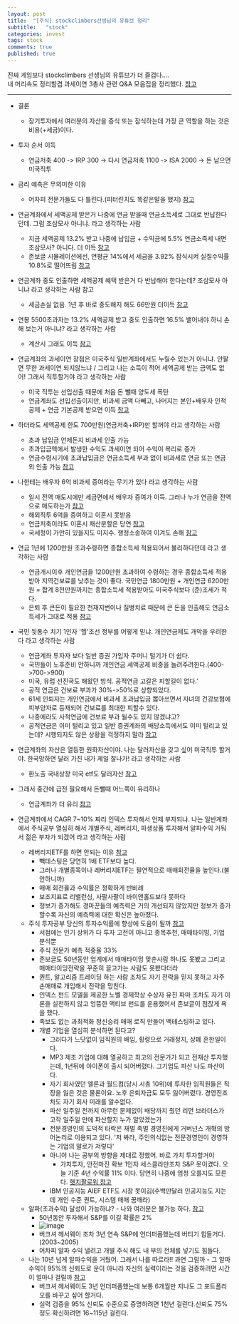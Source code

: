```yaml
---
layout: post
title:  "[주식] stockclimbers선생님의 유튜브 정리"
subtitle:   "stock"
categories: invest
tags: stock
comments: true
published: true
---
```


진짜 게임보다 stockclimbers 선생님의 유튜브가 더 즐겁다....  
내 머리속도 정리할겸 과세이연 3총사 관련 Q&A 모음집을 정리했다. [참고](https://www.youtube.com/watch?v=A8nrsavwPws)

---

- 결론
    * 장기투자에서 여러분의 자산을 증식 또는 잠식하는데 가장 큰 역할을 하는 것은 비용(+세금)이다.
  
- 투자 순서 이득
    * 연금저축 400 -> IRP 300 -> 다시 연금저축 1100 -> ISA 2000 -> 돈 남으면 미국직투
  
- 금리 예측은 무의미한 이유
    * 어차피 전문가들도 다 틀린다.(피터린치도 똑같은말을 했지) [참고](https://www.isabelnet.com/u-s-10-year-treasury-rate-and-forecasts-from-the-feds-quarterly-survey-of-professional-forecasters/)
  
- 연금계좌에서 세액공제 받은거 나중에 연금 받을때 연금소득세로 그대로 반납한다던데. 그럼 조삼모사 아니냐. 라고 생각하는 사람
    * 지금 세액공제 13.2% 받고 나중에 납입금 + 수익금에 5.5% 연금소즉세 내면 조삼모사? 아니다. 더 이득 [참고](https://www.youtube.com/watch?v=UcbCXbsDe-8)
    * 존보글 시뮬레이션에선, 연평균 14%에서 세금을 3.92% 잠식시켜 실질수익률 10.8%로 떨어뜨림 [참고](https://www.youtube.com/watch?v=7wTnXLryX0o)
  
- 연금계좌 중도 인출하면 세액공제 혜택 받은거 다 반납해야 한다는데? 조삼모사 아니냐 라고 생각하는 사람 참고
    * 세금손실 없음. 1년 후 바로 중도해지 해도 66만원 더이득 [참고](https://www.youtube.com/watch?v=b0Zsjqz16n8)
  
- 연봉 5500초과자는 13.2% 세액공제 받고 중도 인출하면 16.5% 뱉어내야 하니 손해 보는거 아니냐? 라고 생각하는 사람
    * 계산시 그래도 이득 [참고](https://www.youtube.com/watch?v=ch6Jdk4v7ZI)
  
- 연금계좌의 과세이연 장점은 미국주식 일반계좌에서도 누릴수 있는거 아니냐. 안팔면 무한 과세이연 되지않느냐 / 그리고 나는 소득이 적어 세액공제 받는 금액도 없어! 그래서 직투할거야 라고 생각하는 사람
    * 미국 직투는 선입선출 때문에 처음 돈 뺄때 양도세 폭탄
    * 연금계좌도 선입선출이지만, 비과세 금액 다빼고, 나머지는 본인+배우자 인적공제 + 연금 기본공제 받으면 이득 [참고](https://www.youtube.com/watch?v=U-2bysfWPeg)
  
- 하더라도 세액공제 한도 700만원(연금저축+IRP)만 할꺼야 라고 생각하는 사람
    * 초과 납입금 언제든지 비과세 인출 가능
    * 초과입금액에서 발생한 수익도 과세이연 되어 수익이 복리로 증가 
    * 연금수령시기에 초과납입금은 연금소득세 부과 없이 비과세로 연금 또는 연금외 인출 가능 [참고](https://www.youtube.com/watch?v=dpP9eb95fgc)
  
- 나한테는 배우자 6억 비과세 증여라는 무기가 있다 라고 생각하는 사람
    * 일시 전액 매도시에만 세금면에서 배우자 증여가 이득. 그러나 누가 연금을 전액으로 매도하는가 [참고](https://www.youtube.com/watch?v=qrPZy9KcBnY)
    * 해외직투 6억을 증여하고 이혼시 못받음 
    * 연금저축이라도 이혼시 재산분할은 당연 [참고](https://www.youtube.com/watch?v=FDlNuDgBF_U)
    * 국세청이 가만히 있을지도 미지수. 행정소송하여 이겨도 손해 [참고](https://www.youtube.com/watch?v=cUg8WSI2aVY)
  
- 연금 1년에 1200만원 초과수령하면 종합소득세 적용되어서 불리하다던데 라고 생각하는 사람
    * 연금개시이후 개인연금을 1200만원 초과하여 수령하는 경우 종합소득세 적용받아 지역건보료를 낮추는 것이 좋다. 국민연금 1800만원 + 개인연금 6200만원 = 합계 8천만원까지는 종합소득세 적용받아도 미국주식보다 (준)조세가 적다. 
    * 은퇴 후 큰돈이 필요한 천재지변이나 질병치료 때문에 큰 돈을 인출해도 연금소득세가 그대로 적용 [참고](https://www.youtube.com/watch?v=s8kqkIWLxHQ)
  
- 국민 뒷통수 치기 1인자 '헬'조선 정부를 어떻게 믿냐. 개인연금제도 개악을 우려한다 라고 생각하는 사람
    * 연금계좌 투자자 보다 일반 증권 가입자 주머니 털기가 더 쉽다.
    * 국민들이 노후준비 안하니까 개인연금 세액공제 비중을 늘려주려한다.(400->700->900)
    * 미국, 유럽 선진국도 해왔던 방식. 공적연금 고갈은 피할길이 없다.'
    * 공적 연금은 건보료 부과가 30%->50%로 상향되었다.
    * 61세 인퇴자는 개인연금에서 비과세 초과납입금 뽑아쓰면서 자녀의 건강보험에 피부양자로 등재되어 건보료를 최대한 피할수 있다.
    * 나중에라도 사적연금에 건보료 부과 될수도 있지 않겠냐고?
    * 공적연금은 이미 털리고 있고 일반 증권계좌의 배당소득에서도 이미 털리고 있는데? 시행되지도 않은 상황을 걱정하지 말라 [참고](https://www.youtube.com/watch?v=zTbN_ApWdww)
  
- 연금계좌의 자산은 열등한 원화자산이야. 나는 달러자산을 갖고 싶어 미국직투 할거야. 한국망하면 달러 가진 내가 제일 잘나가! 라고 생각하는 사람
    * 환노출 국내상장 미국 etf도 달러자산 [참고](https://blog.naver.com/stockclimbers/222749366031)
  
- 그래서 중간에 급전 필요해서 돈뺄때 어느쪽이 유리하나
    * 연금계좌가 더 유리 [참고](https://www.youtube.com/watch?v=fSYcdx3qHzE)
  
- 연금계좌에서 CAGR 7~10% 짜리 인덱스 투자해서 언제 부자되냐. 나는 일반계좌에서 주식공부 열심히 해서 개별주식, 레버리지, 파생상품 투자해서 알파수익 거둬서 젊은 부자가 되겠어 라고 생각하는 사람
    * 레버리지ETF를 하면 안되는 이유 [참고](https://www.youtube.com/watch?v=Q55eEtlUiPc)
        * 빽테스팅은 당연히 1배 ETF보다 높다.
        * 그러나 개별종목이나 레버리지ETF는 필연적으로 매매회전율을 높인다.(불안하니까)
        * 매매 회전율과 수익률은 정확하게 반비례
        * 보조지표로 리밸런싱, 사팔사팔이 바이앤홀드보다 못하다
        * 정보가 증가해도 경마꾼들의 예측력은 거의 개선되지 않았지만 정보가 증가할수록 자신의 예측력에 대한 확신은 높아졌다. 
    * 주식 투자공부 당신의 투자수익률에 향상에 도움이 될까 [참고](https://www.youtube.com/watch?v=bemKcA_s3IM) 
        * 서점에는 인기 상위가 다 투자 고전이 아니고 종목추천, 매매타이밍, 기업 분석뿐
        * 주식 전문가 예측 적중율 33%
        * 존보글도 50년동안 업계에서 매매타이밍 맞춘사람 하나도 못봤고 그리고 매매타이밍전략을 꾸준히 끌고가는 사람도 못봤다더라
        * 퀀트, 알고리즘 트레이딩 하는 사람 조차도 자기 전략을 믿지 못하고 자주 손매매로 개입해서 전략을 망친다.
        * 인덱스 펀드 모델을 제공한 노벨 경제학상 수상자 유진 파마 조차도 자기 이론을 실천하지 않고 엉뚱한 액티브 펀드를 운용했어서 존보글이 점잖게 욕을 했다.
        * 족보도 없는 과최적화 정신승리 매매 로직 만들어 백테스팅하고 있다.
        * 개별 기업을 열심히 분석하면 된다고?
            * 그러다가 느닷없이 임직원의 배임, 횡령으로 거래정지, 상폐 흔한일이다.
            * MP3 제조 기업에 대해 열공하고 최고의 전문가가 되고 전재산 투자했는데, 1년뒤에 아이폰이 출시 되어버렸다. 그기업도 파산 나도 파산이다.
            * 자기 회사였던 엘론과 월드컴(당시 시총 10위)에 투자한 임직원들은 직장을 잃은 것은 물론이요. 노후 은퇴자금도 모두 잃어버렸다. 경영진조차도 자기 회사 미래를 알수없다.
            * 파산 일주일 전까지 아무런 문제없이 배당까지 줬던 리먼 브라더스가 고작 일주일 만에 파산할지 누가 알았겠는가
            * 전문경영인의 도덕적 타락은 재벌 족벌 경영진에게 거버넌스 개혁의 방어논리로 이용되고 있다. '저 봐라, 주인의식없는 전문경영인이 경영하는 기업의 말로가 저렇다'
            * 아니야 나는 공부의 방향을 제대로 정했어. 바로 가치 투자할거야
                * 가치투자, 안전마진 확보 1인자 세스클라만조차 S&P 못이겼다. 오늘 기준 4년 수익률 11% 이다. 당연히 나중에 엄청 오를지도 모른다. [헷지팔로워 참고](https://hedgefollow.com/funds/Baupost+Group+Ma)
            * IBM 인공지능 AIEF ETF도 시장 못이김(수백만달러 인공지능도 지는데 개인 수준 퀀트, 시스템 매매 꿈깨라)
    * 알파(초과수익) 달성이 가능하냐? - 나와 여러분은 불가능 하다. [참고](https://www.youtube.com/watch?v=bdnGLnrAh6M)
        * 50년동안 투자해서 S&P를 이길 확률은 2%
        * ![image](https://user-images.githubusercontent.com/28734765/178541820-3e61bcef-d821-4c96-a21e-72070cff6752.png)
        * 버크셔 헤서웨이 조차 3년 연속 S&P에 언더퍼폼했는데 버티기 힘들거다.(2003~2005)
        * 어차피 알파 수익 낼려고 개별 주식 해도 내 부의 전체를 넣기도 힘들다.
    * 나는 10년 넘게 알파수익을 거뒀어. 그래서 나를 따르라!! 과연 그럴까 - 그 알파 수익이 95%의 신뢰도로 운이 아니라 자신의 실력이라는 것을 검증하려면 시간이 얼마나 걸릴까 [참고](https://www.youtube.com/watch?v=ehTnBqCGPxY)
        * 버크셔 헤서웨이도 3년 언더퍼폼했는데 보통 6개월만 지나도 그 포트폴리오를 바꾸고 싶어 할거다.
        * 실력 검증을 95% 신뢰도 수준으로 증명하려면 1천년 걸린다.신뢰도 75% 정도 확신하려면 16~115년 걸린다.
